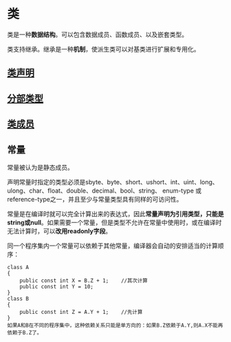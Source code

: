 # 类

类是一种**数据结构**。可以包含数据成员、函数成员、以及嵌套类型。

类支持继承。继承是一种**机制**，使派生类可以对基类进行扩展和专用化。

## [类声明](/类/lei-sheng-ming.md)

## [分部类型](/类/fen-bu-lei-xing.md)

## [类成员](/类/lei-cheng-yuan.md)

## 常量

常量被认为是静态成员。

声明常量时指定的类型必须是sbyte、byte、short、ushort、int、uint、long、ulong、char、float、double、decimal、bool、string、 enum-type 或 reference-type之一，并且至少与常量类型具有同样的可访问性。

常量是在编译时就可以完全计算出来的表达式，因此**常量声明为引用类型，只能是string或null**。如果需要一个常量，但是类型不允许在常量中使用时，或在编译时无法计算时，可以**改用readonly字段**。

同一个程序集内一个常量可以依赖于其他常量，编译器会自动的安排适当的计算顺序：

```
class A
{
    public const int X = B.Z + 1;    //其次计算
    public const int Y = 10;
}
class B
{
    public const int Z = A.Y + 1;    //先计算
}
如果A和B在不同的程序集中，这种依赖关系只能是单方向的：如果B.Z依赖于A.Y,则A.X不能再依赖于B.Z了。
```



